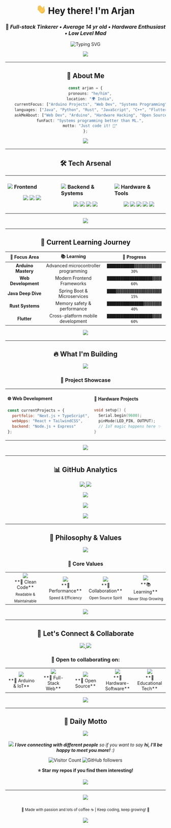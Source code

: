 <div align="center">

# <img src="https://raw.githubusercontent.com/ABSphreak/ABSphreak/master/gifs/Hi.gif" width="30px" height="30px"> Hey there! I'm **Arjan** 
### 🚀 *Full-stack Tinkerer • Average 14 yr old • Hardware Enthusiast • Low Level Mad*

<p align="center">
  <img src="https://readme-typing-svg.herokuapp.com?font=Fira+Code&size=22&duration=3000&pause=1000&color=00D9FF&center=true&vCenter=true&random=false&width=600&height=100&lines=Building+the+future+with+code+%F0%9F%9A%80;Arduino+%2B+Web+Development+%E2%9A%A1;Always+learning%2C+always+growing+%F0%9F%8C%B1;Systems+programming+%3E+ML+%F0%9F%94%A5;Just+code+it+%F0%9F%92%BB" alt="Typing SVG" />
</p>

<img src="https://user-images.githubusercontent.com/73097560/115834477-dbab4500-a447-11eb-908a-139a6edaec5c.gif">

---

## 🎯 **About Me**

```typescript
const arjan = {
    pronouns: "he/him",
    location: "🌍 India",
    currentFocus: ["Arduino Projects", "Web Dev", "Systems Programming"],
    languages: ["Java", "Python", "Rust", "JavaScript", "C++", "Flutter"],
    askMeAbout: ["Web Dev", "Arduino", "Hardware Hacking", "Open Source"],
    funFact: "Systems programming better than ML.",
    motto: "Just code it! 💪"
};
```

<img src="https://user-images.githubusercontent.com/73097560/115834477-dbab4500-a447-11eb-908a-139a6edaec5c.gif">

---

## 🛠️ **Tech Arsenal**

<table>
<tr>
<td valign="top" width="33%">

### <img src="https://media2.giphy.com/media/QssGEmpkyEOhBCb7e1/giphy.gif?cid=ecf05e47a0n3gi1bfqntqmob8g9aid1oyj2wr3ds3mg700bl&rid=giphy.gif" width="25"> **Frontend**

<p align="center">
  <img src="https://img.shields.io/badge/-HTML5-E34F26?style=for-the-badge&logo=html5&logoColor=white&labelColor=E34F26" />
  <img src="https://img.shields.io/badge/-CSS3-1572B6?style=for-the-badge&logo=css3&logoColor=white&labelColor=1572B6" />
  <img src="https://img.shields.io/badge/-JavaScript-F7DF1E?style=for-the-badge&logo=javascript&logoColor=black&labelColor=F7DF1E" />
</p>

</td>
<td valign="top" width="33%">

### <img src="https://media.giphy.com/media/WUlplcMpOCEmTGBtBW/giphy.gif" width="25"> **Backend & Systems**

<p align="center">
  <img src="https://img.shields.io/badge/-Java-007396?style=for-the-badge&logo=openjdk&logoColor=white&labelColor=007396" />
  <img src="https://img.shields.io/badge/-Python-3776AB?style=for-the-badge&logo=python&logoColor=white&labelColor=3776AB" />
  <img src="https://img.shields.io/badge/-Rust-000000?style=for-the-badge&logo=rust&logoColor=white&labelColor=000000" />
  <img src="https://img.shields.io/badge/-C++-00599C?style=for-the-badge&logo=c%2B%2B&logoColor=white&labelColor=00599C" />
</p>

</td>
<td valign="top" width="33%">

### <img src="https://media.giphy.com/media/VgGthkhUvGgOit7Y9i/giphy.gif" width="25"> **Hardware & Tools**

<p align="center">
  <img src="https://img.shields.io/badge/-Arduino-00979D?style=for-the-badge&logo=arduino&logoColor=white&labelColor=00979D" />
  <img src="https://img.shields.io/badge/-Git-F05032?style=for-the-badge&logo=git&logoColor=white&labelColor=F05032" />
  <img src="https://img.shields.io/badge/-VS%20Code-007ACC?style=for-the-badge&logo=visual-studio-code&logoColor=white&labelColor=007ACC" />
  <img src="https://img.shields.io/badge/-Linux-FCC624?style=for-the-badge&logo=linux&logoColor=black&labelColor=FCC624" />
  <img src="https://img.shields.io/badge/Flutter-02569B?style=for-the-badge&logo=flutter&logoColor=white&labelColor=02569B" />
</p>

</td>
</tr>
</table>

<img src="https://user-images.githubusercontent.com/73097560/115834477-dbab4500-a447-11eb-908a-139a6edaec5c.gif">

---

## 🌱 **Current Learning Journey**

<div align="center">

| 🎯 **Focus Area** | 📚 **Learning** | 🚀 **Progress** |
|:---:|:---:|:---:|
| **Arduino Mastery** | Advanced microcontroller programming | `████████████▓▓▓▓▓▓▓▓▓▓▓▓` `30%` |
| **Web Development** | Modern Frontend Frameworks | `████████████████████▓▓▓▓` `60%` |
| **Java Deep Dive** | Spring Boot & Microservices | `████▓▓▓▓▓▓▓▓▓▓▓▓▓▓▓▓▓▓▓▓` `15%` |
| **Rust Systems** | Memory safety & performance | `████████████████▓▓▓▓▓▓▓▓` `40%` |
| **Flutter** | Cross-platform mobile development | `████████████████████▓▓▓▓` `60%` |

</div>

<img src="https://user-images.githubusercontent.com/73097560/115834477-dbab4500-a447-11eb-908a-139a6edaec5c.gif">

---

## 🔥 **What I'm Building**

<p align="center">
  <img src="https://readme-typing-svg.herokuapp.com?font=Fira+Code&size=18&duration=2000&pause=500&color=FF6B6B&center=true&vCenter=true&multiline=true&random=false&width=800&height=120&lines=%F0%9F%8C%90+Developer+Portfolio+-+Showcasing+my+journey;%F0%9F%94%A7+Chrome+Extension+Tools+-+Productivity+boosters;%F0%9F%93%B1+Mobile-First+Web+Apps+-+Modern%2C+responsive+designs;%F0%9F%A4%96+Arduino+IoT+Projects+-+Hardware+meets+software" />
</p>

### 🎯 **Project Showcase**

<table>
<tr>
<td width="50%">

#### 🌐 **Web Development**
```javascript
const currentProjects = {
  portfolio: "Next.js + TypeScript",
  webApps: "React + TailwindCSS",
  backend: "Node.js + Express"
};
```

</td>
<td width="50%">

#### 🔧 **Hardware Projects**
```cpp
void setup() {
  Serial.begin(9600);
  pinMode(LED_PIN, OUTPUT);
  // IoT magic happens here ✨
}
```

</td>
</tr>
</table>

<img src="https://user-images.githubusercontent.com/73097560/115834477-dbab4500-a447-11eb-908a-139a6edaec5c.gif">

---

## 📊 **GitHub Analytics**

<div align="center">

<a href="https://github.com/Arjan-Git1">
  <img height="180em" src="https://github-readme-stats.vercel.app/api?username=Arjan-Git1&show_icons=true&theme=tokyonight&hide_border=true&bg_color=0D1117&title_color=00D9FF&icon_color=00D9FF&text_color=FFFFFF&count_private=true&include_all_commits=true"/>
  <img height="180em" src="https://github-readme-stats.vercel.app/api/top-langs/?username=Arjan-Git1&layout=compact&theme=tokyonight&hide_border=true&bg_color=0D1117&title_color=00D9FF&text_color=FFFFFF&langs_count=8"/>
</a>

<p align="center">
  <img src="https://github-readme-streak-stats.herokuapp.com/?user=Arjan-Git1&theme=tokyonight&hide_border=true&background=0D1117&stroke=00D9FF&ring=00D9FF&fire=FF6B6B&currStreakLabel=FFFFFF&sideLabels=FFFFFF&currStreakNum=FFFFFF&sideNums=FFFFFF" />
</p>

<p align="center">
  <img src="https://github-readme-activity-graph.vercel.app/graph?username=Arjan-Git1&bg_color=0d1117&color=00d9ff&line=00d9ff&point=ff6b6b&area=true&hide_border=true" />
</p>

</div>

<img src="https://user-images.githubusercontent.com/73097560/115834477-dbab4500-a447-11eb-908a-139a6edaec5c.gif">

---

## 🎨 **Philosophy & Values**

<div align="center">

<p align="center">
  <img src="https://readme-typing-svg.herokuapp.com?font=Fira+Code&size=16&duration=3000&pause=1000&color=FF6B6B&center=true&vCenter=true&multiline=true&random=false&width=600&height=120&lines=%22Code+is+poetry+written+in+logic%22+%F0%9F%93%9D;%22Hardware+is+the+canvas%2C+software+is+the+brush%22+%F0%9F%8E%A8;%22Every+bug+is+a+puzzle+waiting+to+be+solved%22+%F0%9F%A7%A9" />
</p>

### 💫 **Core Values**

<table align="center">
<tr>
<td align="center" width="25%">
  <img src="https://media.giphy.com/media/3oKIPnAiaMCws8nOsE/giphy.gif" width="50"/><br>
  **🎯 Clean Code**<br>
  <sub>Readable & Maintainable</sub>
</td>
<td align="center" width="25%">
  <img src="https://media.giphy.com/media/26tn33aiTi1jkl6H6/giphy.gif" width="50"/><br>
  **🚀 Performance**<br>
  <sub>Speed & Efficiency</sub>
</td>
<td align="center" width="25%">
  <img src="https://media.giphy.com/media/du3J3cXyzhj75IOgvA/giphy.gif" width="50"/><br>
  **🤝 Collaboration**<br>
  <sub>Open Source Spirit</sub>
</td>
<td align="center" width="25%">
  <img src="https://media.giphy.com/media/L1R1tvI9svkIWwpVYr/giphy.gif" width="50"/><br>
  **📚 Learning**<br>
  <sub>Never Stop Growing</sub>
</td>
</tr>
</table>

</div>

<img src="https://user-images.githubusercontent.com/73097560/115834477-dbab4500-a447-11eb-908a-139a6edaec5c.gif">

---

## 🤝 **Let's Connect & Collaborate**

<div align="center">

<p align="center">
  <a href="mailto:aryaarjan1@gmail.com">
    <img src="https://img.shields.io/badge/-Email-D14836?style=for-the-badge&logo=gmail&logoColor=white&labelColor=D14836" />
  </a>
  <a href="https://github.com/Arjan-Git1">
    <img src="https://img.shields.io/badge/-GitHub-181717?style=for-the-badge&logo=github&logoColor=white&labelColor=181717" />
  </a>
</p>

### 🎯 **Open to collaborating on:**

<table align="center">
<tr>
<td align="center" width="20%">
  <img src="https://media.giphy.com/media/7NoNw4pMNTvgc/giphy.gif" width="40"/><br>
  **🔹 Arduino & IoT**
</td>
<td align="center" width="20%">
  <img src="https://media.giphy.com/media/SWoSkN6DxTszqIKEqv/giphy.gif" width="40"/><br>
  **🔹 Full-Stack Web**
</td>
<td align="center" width="20%">
  <img src="https://media.giphy.com/media/du3J3cXyzhj75IOgvA/giphy.gif" width="40"/><br>
  **🔹 Open Source**
</td>
<td align="center" width="20%">
  <img src="https://media.giphy.com/media/26tn33aiTi1jkl6H6/giphy.gif" width="40"/><br>
  **🔹 Hardware-Software**
</td>
<td align="center" width="20%">
  <img src="https://media.giphy.com/media/L1R1tvI9svkIWwpVYr/giphy.gif" width="40"/><br>
  **🔹 Educational Tech**
</td>
</tr>
</table>

</div>

<img src="https://user-images.githubusercontent.com/73097560/115834477-dbab4500-a447-11eb-908a-139a6edaec5c.gif">

---

<div align="center">

## 🎯 **Daily Motto**

<p align="center">
  <img src="https://readme-typing-svg.herokuapp.com?font=Fira+Code&size=20&duration=4000&pause=1000&color=00D9FF&center=true&vCenter=true&random=false&width=435&lines=Just+code+it!+%F0%9F%92%AA" />
</p>

<img src="https://media.giphy.com/media/LnQjpWaON8nhr21vNW/giphy.gif" width="60"> <em><b>I love connecting with different people</b> so if you want to say <b>hi, I'll be happy to meet you more!</b> :)</em>

![Visitor Count](https://komarev.com/ghpvc/?username=Arjan-Git1&color=00d9ff&style=for-the-badge&label=Profile+Views)
![GitHub followers](https://img.shields.io/github/followers/Arjan-Git1?logo=GitHub&style=for-the-badge&color=00d9ff&labelColor=282c34)

**⭐ Star my repos if you find them interesting!**

<img src="https://media.giphy.com/media/jpVnC65DmYeyRL4LHS/giphy.gif" width="20%">

</div>

---

<div align="center">

<img src="https://user-images.githubusercontent.com/73097560/115834477-dbab4500-a447-11eb-908a-139a6edaec5c.gif">

<sub>💙 Made with passion and lots of coffee ☕ | Keep coding, keep growing! 🚀</sub>

<img src="https://media.giphy.com/media/26u4lOMA8JKSnL9Uk/giphy.gif" width="100">

</div>

